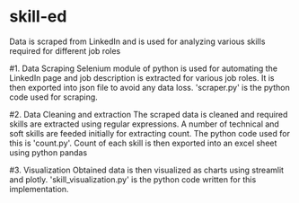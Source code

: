 # skill-ed
Data is scraped from LinkedIn and is used for analyzing various skills required for different job roles 

#1. Data Scraping
  Selenium module of python is used for automating the LinkedIn page and job description is extracted for various job roles. It is then exported into json file to         avoid any data loss. 'scraper.py' is the python code used for scraping.
  
#2. Data Cleaning and extraction
  The scraped data is cleaned and required skills are extracted using regular expressions. A number of technical and soft skills are feeded initially for extracting       count. The python code used for this is 'count.py'. Count of each skill is then exported into an excel sheet using python pandas
  
#3. Visualization
  Obtained data is then visualized as charts using streamlit and plotly. 'skill_visualization.py' is the python code written for this implementation. 
